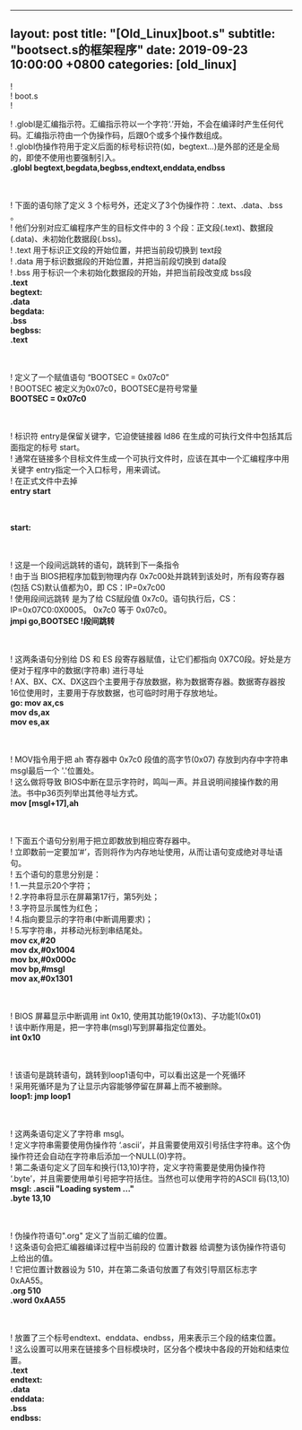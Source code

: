 
---
layout: post
title:  "[Old_Linux]boot.s"
subtitle: "bootsect.s的框架程序"
date:   2019-09-23 10:00:00 +0800
categories: [old_linux]
---


! <br>
! boot.s <br>
!<br>


! .globl是汇编指示符。汇编指示符以一个字符‘.’开始，不会在编译时产生任何代码。汇编指示符由一个伪操作码，后跟0个或多个操作数组成。<br>
! .globl伪操作符用于定义后面的标号标识符(如，begtext...)是外部的还是全局的，即使不使用也要强制引入。<br>
**.globl begtext,begdata,begbss,endtext,enddata,endbss**<br><br><br>



! 下面的语句除了定义 3 个标号外，还定义了3个伪操作符：.text、.data、.bss 。<br>
! 他们分别对应汇编程序产生的目标文件中的 3 个段：正文段(.text)、数据段(.data)、未初始化数据段(.bss)。<br>
! .text 用于标识正文段的开始位置，并把当前段切换到 text段<br>
! .data 用于标识数据段的开始位置，并把当前段切换到 data段<br>
! .bss 用于标识一个未初始化数据段的开始，并把当前段改变成 bss段<br>
**.text**<br>
**begtext:**<br>
**.data**<br>
**begdata:**<br>
**.bss**<br>
**begbss:**<br>
**.text**<br><br><br>



! 定义了一个赋值语句 “BOOTSEC = 0x07c0”<br>
! BOOTSEC 被定义为0x07c0，BOOTSEC是符号常量<br>
**BOOTSEC = 0x07c0**<br><br><br>



! 标识符 entry是保留关键字，它迫使链接器 ld86 在生成的可执行文件中包括其后面指定的标号 start。<br>
! 通常在链接多个目标文件生成一个可执行文件时，应该在其中一个汇编程序中用关键字 entry指定一个入口标号，用来调试。<br>
! 在正式文件中去掉<br>
**entry start**<br><br><br>


**start:**<br><br><br>


! 这是一个段间远跳转的语句，跳转到下一条指令<br>
! 由于当 BIOS把程序加载到物理内存 0x7c00处并跳转到该处时，所有段寄存器(包括 CS)默认值都为0，即 CS：IP=0x7c00<br>
! 使用段间远跳转 是为了给 CS赋段值 0x7c0。语句执行后，CS：IP=0x07C0:0X0005。 0x7c0 等于 0x07c0。<br>
	**jmpi	go,BOOTSEC !段间跳转**<br><br><br>


! 这两条语句分别给 DS 和 ES 段寄存器赋值，让它们都指向 0X7C0段。好处是方便对于程序中的数据(字符串) 进行寻址<br>
! AX、BX、CX、DX这四个主要用于存放数据，称为数据寄存器。数据寄存器按16位使用时，主要用于存放数据，也可临时时用于存放地址。<br>
**go:	mov	ax,cs**<br>
	**mov	ds,ax**<br>
	**mov	es,ax**<br><br><br>


! MOV指令用于把 ah 寄存器中 0x7c0 段值的高字节(0x07) 存放到内存中字符串 msgl最后一个 '.'位置处。<br>
! 这么做将导致 BIOS中断在显示字符时，鸣叫一声。并且说明间接操作数的用法。书中p36页列举出其他寻址方式。<br>
	**mov	[msgl+17],ah**<br><br><br>


! 下面五个语句分别用于把立即数放到相应寄存器中。<br>
! 立即数前一定要加‘#’，否则将作为内存地址使用，从而让语句变成绝对寻址语句。<br>
! 五个语句的意思分别是：<br>
! 1.一共显示20个字符；<br>
! 2.字符串将显示在屏幕第17行，第5列处；<br>
! 3.字符显示属性为红色；<br>
! 4.指向要显示的字符串(中断调用要求)；<br>
! 5.写字符串，并移动光标到串结尾处。<br>
	**mov	cx,#20**<br>
	**mov	dx,#0x1004**<br>
	**mov	bx,#0x000c**<br>
	**mov	bp,#msgl**<br>
	**mov	ax,#0x1301**<br><br><br>


! BIOS 屏幕显示中断调用 int 0x10, 使用其功能19(0x13)、子功能1(0x01)<br>
! 该中断作用是，把一字符串(msgl)写到屏幕指定位置处。<br>
	**int	0x10**<br><br><br>


! 该语句是跳转语句，跳转到loop1语句中，可以看出这是一个死循环<br>
! 采用死循环是为了让显示内容能够停留在屏幕上而不被删除。<br>
**loop1:	jmp	loop1**<br><br><br>


! 这两条语句定义了字符串 msgl。<br>
! 定义字符串需要使用伪操作符 ‘.ascii’，并且需要使用双引号括住字符串。这个伪操作符还会自动在字符串后添加一个NULL(0)字符。<br>
! 第二条语句定义了回车和换行(13,10)字符，定义字符需要是使用伪操作符 ‘.byte’，并且需要使用单引号把字符括住。当然也可以使用字符的ASCII 码(13,10)<br>
**msgl:	.ascii	"Loading system ..."**<br>
	**.byte	13,10**<br><br><br>


! 伪操作符语句".org" 定义了当前汇编的位置。<br>
! 这条语句会把汇编器编译过程中当前段的 位置计数器 给调整为该伪操作符语句上给出的值。<br>
! 它把位置计数器设为 510，并在第二条语句放置了有效引导扇区标志字 0xAA55。<br>
**.org 510**<br>
	**.word 0xAA55**<br><br><br>


! 放置了三个标号endtext、enddata、endbss，用来表示三个段的结束位置。<br>
! 这么设置可以用来在链接多个目标模块时，区分各个模块中各段的开始和结束位置。<br>
**.text**<br>
**endtext:**<br>
**.data**<br>
**enddata:**<br>
**.bss**<br>
**endbss:**<br><br><br>






































